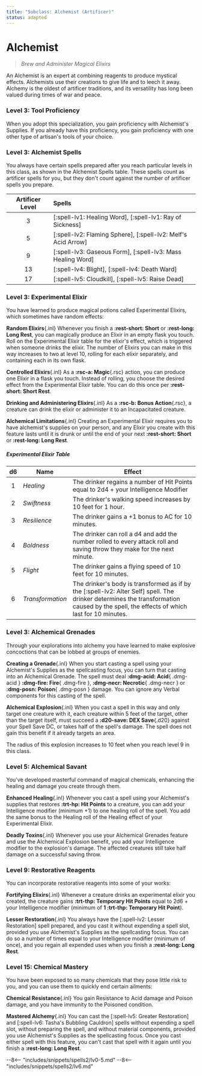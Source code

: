 ```yaml
---
title: "Subclass: Alchemist (Artificer)"
status: adapted
---
```


<p style="display:none">
Brew and Administer Magical Elixirs
</p>

# Alchemist

> *Brew and Administer Magical Elixirs*

An Alchemist is an expert at combining reagents to produce mystical effects. Alchemists use their creations to give life and to leech it away. Alchemy is the oldest of artificer traditions, and its versatility has long been valued during times of war and peace.

### Level 3: Tool Proficiency

When you adopt this specialization, you gain proficiency with Alchemist's Supplies. If you already have this proficiency, you gain proficiency with one other type of artisan's tools of your choice.

### Level 3: Alchemist Spells

You always have certain spells prepared after you reach particular levels in this class, as shown in the Alchemist Spells table. These spells count as artificer spells for you, but they don't count against the number of artificer spells you prepare.

| Artificer Level | Spells |
|:-:|:--|
| 3 | [:spell-lv1: Healing Word], [:spell-lv1: Ray of Sickness] |
| 5 | [:spell-lv2: Flaming Sphere], [:spell-lv2: Melf's Acid Arrow] |
| 9 | [:spell-lv3: Gaseous Form], [:spell-lv3: Mass Healing Word] |
| 13 | [:spell-lv4: Blight], [:spell-lv4: Death Ward] |
| 17 | [:spell-lv5: Cloudkill], [:spell-lv5: Raise Dead] |

### Level 3: Experimental Elixir

You have learned to produce magical potions called Experimental Elixirs, which sometimes have random effects:

**Random Elixirs**{.inl} Whenever you finish a **:rest-short: Short** or **:rest-long: Long Rest**, you can magically produce an Elixir in an empty flask you touch. Roll on the Experimental Elixir table for the elixir's effect, which is triggered when someone drinks the elixir. The number of Elixirs you can make in this way increases to two at level 10, rolling for each elixir separately, and containing each in its own flask.  

**Controlled Elixirs**{.inl} As a **:rsc-a: Magic**{.rsc} action, you can produce one Elixir in a flask you touch. Instead of rolling, you choose the desired effect from the Experimental Elixir table. You can do this once per **:rest-short: Short Rest**.  

**Drinking and Administering Elixirs**{.inl} As a **:rsc-b: Bonus Action**{.rsc}, a creature can drink the elixir or administer it to an Incapacitated creature.

**Alchemical Limitations**{.inl} Creating an Experimental Elixir requires you to have alchemist's supplies on your person, and any Elixir you create with this feature lasts until it is drunk or until the end of your next **:rest-short: Short** or **:rest-long: Long Rest**.

##### Experimental Elixir Table

| d6 | Name | Effect |
|:-:|---|---|
| 1 | *Healing* | The drinker regains a number of Hit Points equal to 2d4 + your Intelligence Modifier |
| 2 | *Swiftness* | The drinker's walking speed increases by 10 feet for 1 hour. |
| 3 | *Resilience* | The drinker gains a +1 bonus to AC for 10 minutes. |
| 4 | *Boldness* |  The drinker can roll a d4 and add the number rolled to every attack roll and saving throw they make for the next minute. |
| 5 | *Flight* | The drinker gains a flying speed of 10 feet for 10 minutes. |
| 6 | *Transformation* | The drinker's body is transformed as if by the [:spell-lv2: Alter Self] spell. The drinker determines the transformation caused by the spell, the effects of which last for 10 minutes. |

### Level 3: Alchemical Grenades

Through your explorations into alchemy you have learned to make explosive concoctions that can be lobbed at groups of enemies.

**Creating a Grenade**{.inl} When you start casting a spell using your Alchemist's Supplies as the spellcasting focus, you can turn that casting into an Alchemical Grenade. The spell must deal **:dmg-acid: Acid**{ .dmg-acid } **:dmg-fire: Fire**{ .dmg-fire }, **:dmg-necr: Necrotic**{ .dmg-necr } or **:dmg-posn: Poison**{ .dmg-posn } damage. You can ignore any Verbal components for this casting of the spell.

**Alchemical Explosion**{.inl} When you cast a spell in this way and only target one creature with it, each creature within 5 feet of the target, other than the target itself, must succeed a **:d20-save: DEX Save**{.d20} against your Spell Save DC, or takes half of the spell's damage. The spell does not gain this benefit if it already targets an area.

The radius of this explosion increases to 10 feet when you reach level 9 in this class.

### Level 5: Alchemical Savant

You've developed masterful command of magical chemicals, enhancing the healing and damage you create through them.

**Enhanced Healing**{.inl} Whenever you cast a spell using your Alchemist's supplies that restores **:trt-hp: Hit Points** to a creature, you can add your Intelligence modifier (minimum +1) to one healing roll of the spell. You add the same bonus to the Healing roll of the Healing effect of your Experimental Elixir.

**Deadly Toxins**{.inl} Whenever you use your Alchemical Grenades feature and use the Alchemical Explosion benefit, you add your Intelligence modifier to the explosion's damage. The affected creatures still take half damage on a successful saving throw.

### Level 9: Restorative Reagents

You can incorporate restorative reagents into some of your works:

**Fortifying Elixirs**{.inl} Whenever a creature drinks an experimental elixir you created, the creature gains **:trt-thp: Temporary Hit Points** equal to 2d6 + your Intelligence modifier (minimum of **1 :trt-thp: Temporary Hit Point**).

**Lesser Restoration**{.inl} You always have the [:spell-lv2: Lesser Restoration] spell prepared, and you cast it without expending a spell slot, provided you use Alchemist's Supplies as the spellcasting focus. You can do so a number of times equal to your Intelligence modifier (minimum of once), and you regain all expended uses when you finish a **:rest-long: Long Rest**.

### Level 15: Chemical Mastery

You have been exposed to so many chemicals that they pose little risk to you, and you can use them to quickly end certain ailments:

**Chemical Resistance**{.inl} You gain Resistance to Acid damage and Poison damage, and you have immunity to the Poisoned condition.

**Mastered Alchemy**{.inl} You can cast the [:spell-lv5: Greater Restoration] and [:spell-lv6: Tasha's Bubbling Cauldron] spells without expending a spell slot, without preparing the spell, and without material components, provided you use Alchemist's Supplies as the spellcasting focus. Once you cast either spell with this feature, you can't cast that spell with it again until you finish a **:rest-long: Long Rest**.

--8<-- "includes/snippets/spells2/lv0-5.md"
--8<-- "includes/snippets/spells2/lv6.md"